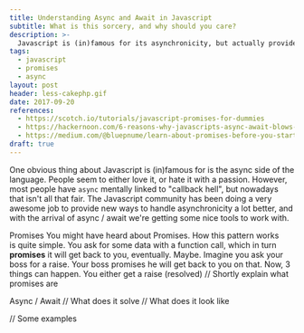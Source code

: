 ```yaml
---
title: Understanding Async and Await in Javascript
subtitle: What is this sorcery, and why should you care?
description: >-
  Javascript is (in)famous for its asynchronicity, but actually provides some cool things to handle just that.
tags:
  - javascript
  - promises
  - async
layout: post
header: less-cakephp.gif
date: 2017-09-20
references:
  - https://scotch.io/tutorials/javascript-promises-for-dummies
  - https://hackernoon.com/6-reasons-why-javascripts-async-await-blows-promises-away-tutorial-c7ec10518dd9
  - https://medium.com/@bluepnume/learn-about-promises-before-you-start-using-async-await-eb148164a9c8
draft: true
---
```


One obvious thing about Javascript is (in)famous for is the async side of the language. People seem to either love it, or hate it with a passion. However, most people have `async` mentally linked to "callback hell", but nowadays that isn't all that fair. The Javascript community has been doing a very awesome job to provide new ways to handle asynchronicity a lot better, and with the arrival of async / await we're getting some nice tools to work with.

Promises
You might have heard about Promises. How this pattern works is quite simple. You ask for some data with a function call, which in turn **promises** it will get back to you, eventually. Maybe. Imagine you ask your boss for a raise. Your boss promises he will get back to you on that. Now, 3 things can happen. You either get a raise (resolved)  // Shortly explain what promises are

Async / Await
// What does it solve
// What does it look like

// Some examples